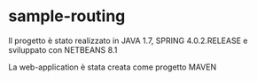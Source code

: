 # sample-routing

Il progetto è stato realizzato in JAVA 1.7, SPRING 4.0.2.RELEASE e sviluppato con NETBEANS 8.1

La web-application è stata creata come progetto MAVEN 
